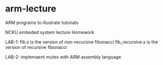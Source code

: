 # arm-lecture
ARM programs to illustrate tutorials

NCKU embeded system lecture Homework

LAB-1:
fib.s is the version of non-recursive fibonacci
fib_recursive.s is the version of recursive fibonacci

LAB-2:
implemaent mutex with ARM assembly language
